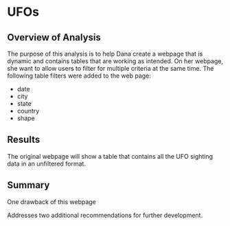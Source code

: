 # UFOs

## Overview of Analysis
The purpose of this analysis is to help Dana create a webpage that is dynamic and contains tables that are working as intended. On her webpage, she want to allow users to filter for multiple criteria at the same time. The following table filters were added to the web page:

- date
- city
- state
- country
- shape


## Results
The original webpage will show a table that contains all the UFO sighting data in an unfiltered format.




## Summary
One drawback of this webpage

Addresses two additional recommendations for further development.
